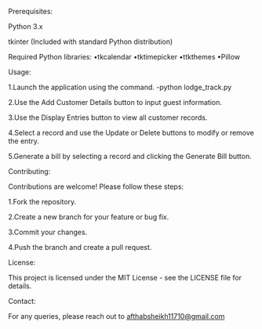 Prerequisites:

Python 3.x

tkinter (Included with standard Python distribution)

Required Python libraries:
•tkcalendar
•tktimepicker
•ttkthemes
•Pillow


Usage:

1.Launch the application using the command.
   -python lodge_track.py

2.Use the Add Customer Details button to input guest information.

3.Use the Display Entries button to view all customer records.

4.Select a record and use the Update or Delete buttons to modify or remove the entry.

5.Generate a bill by selecting a record and clicking the Generate Bill button.


Contributing:

Contributions are welcome! Please follow these steps:

1.Fork the repository.

2.Create a new branch for your feature or bug fix.

3.Commit your changes.

4.Push the branch and create a pull request.


License:

This project is licensed under the MIT License - see the LICENSE file for details.


Contact:

For any queries, please reach out to afthabsheikh11710@gmail.com
